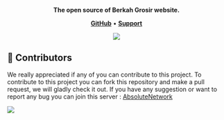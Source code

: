 <p align="center">
  <strong>The open source of Berkah Grosir website.</strong>
  </p>

<p align="center">
    <a href="https://github.com/Xzeel/BerkahGrosir-Website"><b>GitHub</b></a> •
    <a href="https://discord.gg/SnnbztmqyR"><b>Support</b></a>
</p>

<p align="center"> 
  <a href="https://discord.gg/SnnbztmqyR" target="_blank"> <img src="https://discordapp.com/api/guilds/1229380865167986718/widget.png?style=banner2"/> </a>
</p>

## 👥 Contributors
We really appreciated if any of you can contribute to this project. To contribute to this project you can fork this repository and make a pull request, we will gladly check it out. If you have any suggestion or want to report any bug you can join this server : [AbsoluteNetwork](https://discord.gg/SnnbztmqyR)

<a href="https://github.com/Xzeel/BerkahGrosir-Website/graphs/contributors">
  <img src="https://contributors-img.web.app/image?repo=xzeel/berkahgrosir-website" />
</a>
